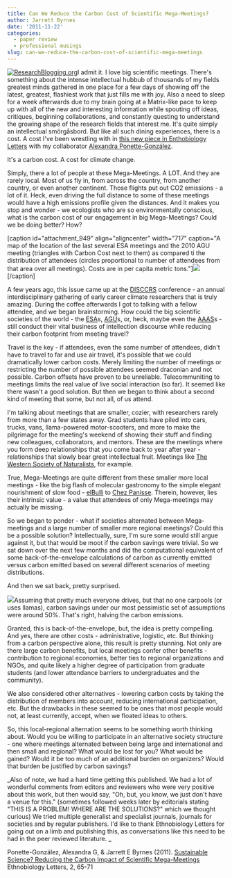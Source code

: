 ```yaml
---
title: Can We Reduce the Carbon Cost of Scientific Mega-Meetings?
author: Jarrett Byrnes
date: '2011-11-22'
categories:
  - paper review
  - professional musings
slug: can-we-reduce-the-carbon-cost-of-scientific-mega-meetings
---
```


[![ResearchBlogging.org](http://www.researchblogging.org/public/citation_icons/rb2_large_gray.png)](http://www.researchblogging.org)I admit it. I love big scientific meetings. There's something about the intense intellectual hubbub of thousands of my fields greatest minds gathered in one place for a few days of showing off the latest, greatest, flashiest work that just fills me with joy. Also a need to sleep for a week afterwards due to my brain going at a Matrix-like pace to keep up with all of the new and interesting information while spouting off ideas, critiques, beginning collaborations, and constantly questing to understand the growing shape of the research fields that interest me. It's quite simply an intellectual smörgåsbord. But like all such dining experiences, there is a cost. A cost I've been wrestling with in [this new piece in Enthobiology Letters](http://ethnobiology.org/publications/ebl/ethnobiology-letters-volume-2-2011/sustainable-science-reducing-carbon-impact-scien) with my collaborator [Alexandra Ponette-González](http://geography.unt.edu/faculty/alexandra-ponette-gonzalez).

It's a carbon cost. A cost for climate change.

Simply, there a lot of people at these Mega-Meetings. A LOT. And they are rarely local. Most of us fly in, from across the country, from another country, or even another continent. Those flights put out CO2 emissions - a lot of it. Heck, even driving the full distance to some of these meetings would have a high emissions profile given the distances. And it makes you stop and wonder - we ecologists who are so environmentally conscious, what is the carbon cost of our engagement in big Mega-Meetings? Could we be doing better? How?

[caption id="attachment_949" align="aligncenter" width="717" caption="A map of the location of the last several ESA meetings and the 2010 AGU meeting (triangles with Carbon Cost next to them) as compared ti the distribution of attendees (circles proportional to number of attendees from that area over all meetings). Costs are in per capita metric tons."]![](http://www.imachordata.com/wp-content/uploads/2011/11/Screen-shot-2011-11-23-at-11.03.12-AM-1024x606.png)[/caption]

A few years ago, this issue came up at the [DISCCRS](http://disccrs.org/) conference - an annual interdisciplinary gathering of early career climate researchers that is truly amazing. During the coffee afterwards I got to talking with a fellow attendee, and we began brainstorming. How could the big scientific societies of the world - the [ESA](http://esa.org)s, [AGU](http://www.agu.org/)s, or, heck, maybe even the [AAAS](http://www.aaas.org/)s - still conduct their vital business of intellection discourse while reducing their carbon footprint from meeting travel?

Travel is the key - if attendees, even the same number of attendees, didn't have to travel to far and use air travel, it's possible that we could dramatically lower carbon costs. Merely limiting the number of meetings or restricting the number of possible attendees seemed draconian and not possible. Carbon offsets have proven to be unreliable. Telecommuniting to meetings limits the real value of live social interaction (so far). It seemed like there wasn't a good solution. But then we began to think about a second kind of meeting that some, but not all, of us attend.

I'm talking about meetings that are smaller, cozier, with researchers rarely from more than a few states away. Grad students have piled into cars, trucks, vans, llama-powered motor-scooters, and more to make the pilgrimage for the meeting's weekend of showing their stuff and finding new colleagues, collaborators, and mentors. These are the meetings where you form deep relationships that you come back to year after year - relationships that slowly bear great intellectual fruit. Meetings like [The Western Society of Naturalists](http://www.wsn-online.org), for example.

True, Mega-Meetings are quite different from these smaller more local meetings - like the big flash of molecular gastronomy to the simple elegant nourishment of slow food - [elBulli](http://www.elbulli.com/) to [Chez Panisse](http://www.chezpanisse.com/). Therein, however, lies their intrinsic value - a value that attendees of only Mega-meetings may actually be missing.

So we began to ponder - what if societies alternated between Mega-meetings and a large number of smaller more regional meetings? Could this be a possible solution? Intellectually, sure, I'm sure some would still argue against it, but that would be moot if the carbon savings were trivial. So we sat down over the next few months and did the computational equivalent of some back-of-the-envelope calculations of carbon as currently emitted versus carbon emitted based on several different scenarios of meeting distributions.

And then we sat back, pretty surprised.

![](http://www.imachordata.com/wp-content/uploads/2011/11/pgb_table1.png)Assuming that pretty much everyone drives, but that no one carpools (or uses llamas), carbon savings under our most pessimistic set of assumptions were around 50%. That's right, halving the carbon emissions.

Granted, this is back-of-the-envelope, but, the idea is pretty compelling. And yes, there are other costs - administrative, logistic, etc. But thinking from a carbon perspective alone, this result is pretty stunning. Not only are there large carbon benefits, but local meetings confer other benefits - contribution to regional economies, better ties to regional organizations and NGOs, and quite likely a higher degree of participation from graduate students (and lower attendance barriers to undergraduates and the community).

We also considered other alternatives - lowering carbon costs by taking the distribution of members into account, reducing international participation, etc. But the drawbacks in these seemed to be ones that most people would not, at least currently, accept, when we floated ideas to others.

So, this local-regional alternation seems to be something worth thinking about. Would you be willing to participate in an alternative society structure - one where meetings alternated between being large and international and then small and regional? What would be lost for you? What would be gained? Would it be too much of an additional burden on organizers? Would that burden be justified by carbon savings?

_Also of note, we had a hard time getting this published. We had a lot of wonderful comments from editors and reviewers who were very positive about this work, but then would say, "Oh, but, you know, we just don't have a venue for this." (sometimes followed weeks later by editorials stating "THIS IS A PROBLEM! WHERE ARE THE SOLUTIONS?" which we thought curious) We tried multiple generalist and specialist journals, journals for societies and by regular publishers. I'd like to thank Ethnobiology Letters for going out on a limb and publishing this, as conversations like this need to be had in the peer reviewed literature. _

Ponette-González, Alexandra G, & Jarrett E Byrnes (2011). [Sustainable Science? Reducing the Carbon Impact of Scientific Mega-Meetings](http://ethnobiology.org/publications/ebl/ethnobiology-letters-volume-2-2011/sustainable-science-reducing-carbon-impact-scien) Ethnobiology Letters, 2, 65-71
